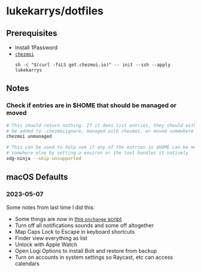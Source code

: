 # lukekarrys/dotfiles

## Prerequisites

- Install 1Password
- [`chezmoi`](https://www.chezmoi.io/install/#one-line-package-install)
    ```
    sh -c "$(curl -fsLS get.chezmoi.io)" -- init --ssh --apply lukekarrys
    ```

## Notes

### Check if entries are in $HOME that should be managed or moved

```sh
# This should return nothing. If it does list entries, they should either
# be added to .chezmoiignore, managed with chezmoi, or moved somewhere else.
chezmoi unmanaged

# This can be used to help see if any of the entries in $HOME can be moved
# somwhere else by setting a environ or the tool handles it natively
xdg-ninja --skip-unsupported 
```

## macOS Defaults

### 2023-05-07

Some notes from last time I did this:

- Some things are now in [this `onchange` script](run_onchange_after_macos_defaults.sh.tmpl)
- Turn off all notifications sounds and some off altogether
- Map Caps Lock to Escape in keyboard shortcuts
- Finder view everything as list
- Unlock with Apple Watch
- Open Logi Options to install Bolt and restore from backup
- Turn on accounts in system settings so Raycast, etc can access calendars
